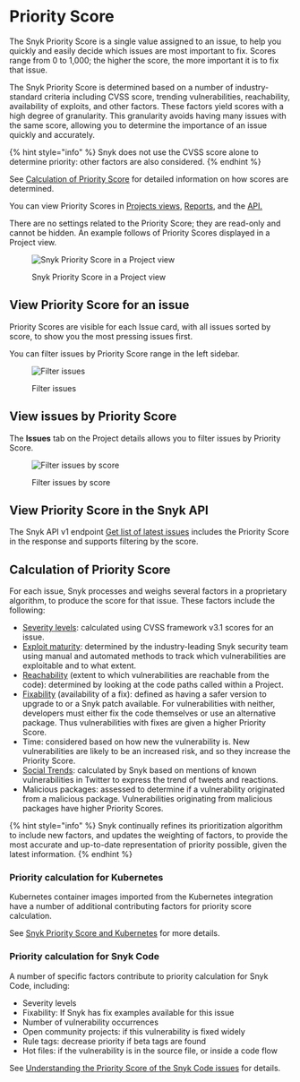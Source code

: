 # Priority Score

The Snyk Priority Score is a single value assigned to an issue, to help you quickly and easily decide which issues are most important to fix. Scores range from 0 to 1,000; the higher the score, the more important it is to fix that issue.

The Snyk Priority Score is determined based on a number of industry-standard criteria including CVSS score, trending vulnerabilities, reachability, availability of exploits, and other factors. These factors yield scores with a high degree of granularity. This granularity avoids having many issues with the same score, allowing you to determine the importance of an issue quickly and accurately.

{% hint style="info" %}
Snyk does not use the CVSS score alone to determine priority: other factors are also considered.
{% endhint %}

See [Calculation of Priority Score](priority-score.md#calculation-of-priority-score) for detailed information on how scores are determined.

You can view Priority Scores in [Projects views](priority-score.md#view-priority-score-in-projects), [Reports](priority-score.md#view-priority-score-in-reports), and the [API.](priority-score.md#view-priority-score-in-the-snyk-api)

There are no settings related to the Priority Score; they are read-only and cannot be hidden. An example follows of Priority Scores displayed in a Project view.

<div align="left">

<figure><img src="../../.gitbook/assets/image (121) (1) (1) (1) (1) (1) (1) (1) (1) (1) (1) (2).png" alt="Snyk Priority Score in a Project view"><figcaption><p>Snyk Priority Score in a Project view</p></figcaption></figure>

</div>

## View Priority Score for an issue

Priority Scores are visible for each Issue card, with all issues sorted by score, to show you the most pressing issues first.

You can filter issues by Priority Score range in the left sidebar.

<figure><img src="../../.gitbook/assets/screen_shot_2021-07-14_at_1.41.24_pm.png" alt="Filter issues"><figcaption><p>Filter issues </p></figcaption></figure>

## View issues by Priority Score

The **Issues** tab on the Project details allows you to filter issues by Priority Score.

<figure><img src="../../.gitbook/assets/filter issues by score.png" alt="Filter issues by score"><figcaption><p>Filter issues by score</p></figcaption></figure>

## View Priority Score in the Snyk API

The Snyk API v1 endpoint [Get list of latest issues](https://snyk.docs.apiary.io/#reference/reporting-api/latest-issues/get-list-of-latest-issues) includes the Priority Score in the response and supports filtering by the score.

## Calculation of Priority Score

For each issue, Snyk processes and weighs several factors in a proprietary algorithm, to produce the score for that issue. These factors include the following:

* [Severity levels](severity-levels.md): calculated using CVSS framework v3.1 scores for an issue.
* [Exploit maturity](https://snyk.io/blog/whats-so-wild-about-exploits-in-the-wild-and-how-can-we-prioritize-accordingly/): determined by the industry-leading Snyk security team using manual and automated methods to track which vulnerabilities are exploitable and to what extent.
* [Reachability](reachable-vulnerabilities.md) (extent to which vulnerabilities are reachable from the code): determined by looking at the code paths called within a Project.
* [Fixability](../snyk-open-source/manage-vulnerabilities/vulnerability-fix-types.md) (availability of a fix): defined as having a safer version to upgrade to or a Snyk patch available. For vulnerabilities with neither, developers must either fix the code themselves or use an alternative package. Thus vulnerabilities with fixes are given a higher Priority Score.
* Time: considered based on how new the vulnerability is. New vulnerabilities are likely to be an increased risk, and so they increase the Priority Score.
* [Social Trends](vulnerabilities-with-social-trends.md): calculated by Snyk based on mentions of known vulnerabilities in Twitter to express the trend of tweets and reactions.
* Malicious packages: assessed to determine if a vulnerability originated from a malicious package. Vulnerabilities originating from malicious packages have higher Priority Scores.

{% hint style="info" %}
Snyk continually refines its prioritization algorithm to include new factors, and updates the weighting of factors, to provide the most accurate and up-to-date representation of priority possible, given the latest information.
{% endhint %}

### Priority calculation for Kubernetes

Kubernetes container images imported from the Kubernetes integration have a number of additional contributing factors for priority score calculation.

See [Snyk Priority Score and Kubernetes](../snyk-container/integrate-with-kubernetes/kubernetes-integration-ui-explained/kubernetes-and-the-snyk-priority-score.md) for more details.

### Priority calculation for Snyk Code

A number of specific factors contribute to priority calculation for Snyk Code, including:

* Severity levels
* Fixability: If Snyk has fix examples available for this issue
* Number of vulnerability occurrences
* Open community projects: if this vulnerability is fixed widely
* Rule tags: decrease priority if beta tags are found
* Hot files: if the vulnerability is in the source file, or inside a code flow

See [Understanding the Priority Score of the Snyk Code issues](../snyk-code/manage-code-vulnerabilities/breakdown-of-code-analysis/priority-score-in-snyk-code.md) for details.
